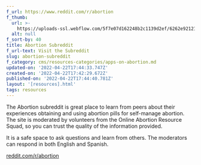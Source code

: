 ```yaml
---
f_url: https://‍www.reddit.com/r/abortion
f_thumb:
  url: >-
    https://uploads-ssl.webflow.com/5f7e07d162248b2c1139d2ef/6262e92121f7d9b7330711a9_Screen%20Shot%202022-04-22%20at%2010.42.51%20AM.png
  alt: null
f_sort-by: 40
title: Abortion Subreddit
f_url-text: Visit the Subreddit
slug: abortion-subreddit
f_category: cms/resources-categories/apps-on-abortion.md
updated-on: '2022-04-22T17:44:33.747Z'
created-on: '2022-04-22T17:42:29.672Z'
published-on: '2022-04-22T17:44:40.781Z'
layout: '[resources].html'
tags: resources
---
```


The Abortion subreddit is great place to learn from peers about their experiences obtaining and using abortion pills for self-manage abortion. The site is moderated by volunteers from the Online Abortion Resource Squad, so you can trust the quality of the information provided.

It is a safe space to ask questions and learn from others. The moderators can respond in both English and Spanish.

‍[reddit.com/r/abortion](http://reddit.com/r/abortion)
